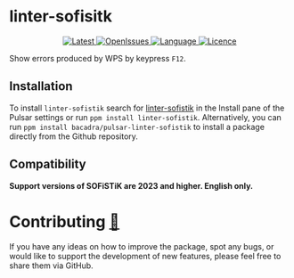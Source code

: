# linter-sofisitk

<p align="center">
  <a href="https://github.com/bacadra/pulsar-linter-sofistik/tags">
  <img src="https://img.shields.io/github/v/tag/bacadra/pulsar-linter-sofistik?style=for-the-badge&label=Latest&color=blue" alt="Latest">
  </a>
  <a href="https://github.com/bacadra/pulsar-linter-sofistik/issues">
  <img src="https://img.shields.io/github/issues-raw/bacadra/pulsar-linter-sofistik?style=for-the-badge&color=blue" alt="OpenIssues">
  </a>
  <a href="https://github.com/bacadra/pulsar-linter-sofistik/blob/master/package.json">
  <img src="https://img.shields.io/github/languages/top/bacadra/pulsar-linter-sofistik?style=for-the-badge&color=blue" alt="Language">
  </a>
  <a href="https://github.com/bacadra/pulsar-linter-sofistik/blob/master/LICENSE">
  <img src="https://img.shields.io/github/license/bacadra/pulsar-linter-sofistik?style=for-the-badge&color=blue" alt="Licence">
  </a>
</p>

Show errors produced by WPS by keypress `F12`.

## Installation

To install `linter-sofistik` search for [linter-sofistik](https://web.pulsar-edit.dev/packages/linter-sofistik) in the Install pane of the Pulsar settings or run `ppm install linter-sofistik`. Alternatively, you can run `ppm install bacadra/pulsar-linter-sofistik` to install a package directly from the Github repository.

## Compatibility

**Support versions of SOFiSTiK are 2023 and higher. English only.**

# Contributing [🍺](https://www.buymeacoffee.com/asiloisad)

If you have any ideas on how to improve the package, spot any bugs, or would like to support the development of new features, please feel free to share them via GitHub.
